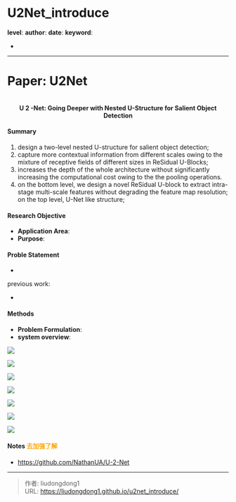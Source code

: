# U2Net_introduce


**level**: 
**author**:
**date**: 
**keyword**:

- 

------

# Paper: U2Net

<div align=center>
<br/>
<b>U
2
-Net: Going Deeper with Nested U-Structure for Salient Object Detection</b>
</div>


#### Summary

1. design a two-level nested U-structure for salient object detection;
2. capture more contextual information from different scales owing to the mixture of receptive fields of different sizes in ReSidual U-Blocks;
3. increases the depth of the whole architecture without significantly increasing the computational cost owing to the the pooling operations.
4. on the bottom level, we design a novel ReSidual U-block to extract intra-stage multi-scale features without degrading the feature map resolution; on the top level, U-Net  like structure;

#### Research Objective

  - **Application Area**:
- **Purpose**:  

#### Proble Statement

- 

previous work:

- 

#### Methods

- **Problem Formulation**:
- **system overview**:

![](https://gitee.com/github-25970295/blogImage/raw/master/img/image-20201019203831356.png)

![](https://gitee.com/github-25970295/blogImage/raw/master/img/image-20201019204225287.png)

![](https://gitee.com/github-25970295/blogImage/raw/master/img/image-20201019204503372.png)

![](https://gitee.com/github-25970295/blogImage/raw/master/img/image-20201019204645393.png)

![](https://gitee.com/github-25970295/blogImage/raw/master/img/image-20201019205106365.png)

![](https://gitee.com/github-25970295/blogImage/raw/master/img/image-20201019203452246.png)

![](https://gitee.com/github-25970295/blogImage/raw/master/img/image-20201019205320836.png)

#### Notes <font color=orange>去加强了解</font>

  - https://github.com/NathanUA/U-2-Net



---

> 作者: liudongdong1  
> URL: https://liudongdong1.github.io/u2net_introduce/  

